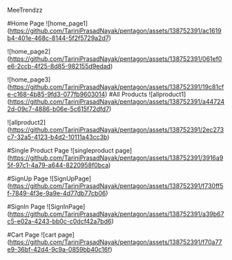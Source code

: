 MeeTrendzz


 #Home Page ![home_page1]
(https://github.com/TariniPrasadNayak/pentagon/assets/138752391/ac1619b4-401e-468c-8144-5f2f5729a2d7)

![home_page2]
(https://github.com/TariniPrasadNayak/pentagon/assets/138752391/061ef0e6-2ccb-4f25-8d85-982155d9edad)

![home_page3]
(https://github.com/TariniPrasadNayak/pentagon/assets/138752391/19c81cfe-c168-4b85-9fd3-077fb9603014)
#All Products 
![allproduct1]
(https://github.com/TariniPrasadNayak/pentagon/assets/138752391/a447242d-09c7-4886-b06e-5c615f72dfd7)

![allproduct2]
(https://github.com/TariniPrasadNayak/pentagon/assets/138752391/2ec273c7-32a5-4123-b4d2-10111a43cc3b)

 #Single Product Page
![singleproduct page]
(https://github.com/TariniPrasadNayak/pentagon/assets/138752391/3916a95f-97c1-4a79-a644-8220958f0bca)

#SignUp Page
![SignUpPage]
(https://github.com/TariniPrasadNayak/pentagon/assets/138752391/f730ff5f-7849-4f3e-9a9e-4d77db77cb06)

#SignIn Page
![SignInPage]
(https://github.com/TariniPrasadNayak/pentagon/assets/138752391/a39b67c5-e02a-4243-bb0c-c0dcf42a7bd6)

#Cart Page
![cart page]
(https://github.com/TariniPrasadNayak/pentagon/assets/138752391/f70a77e9-36bf-42d4-9c9a-0859bb40c16f)

 
